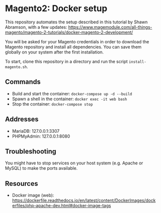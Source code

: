 # Magento2: Docker setup
This repository automates the setup described in this tutorial by Shawn Abramson, with a few updates: https://www.magemodule.com/all-things-magento/magento-2-tutorials/docker-magento-2-development/

You will be asked for your Magento credentials in order to download the Magento repository and install all dependencies. You can save them globally on your system after the first installation.

To start, clone this repository in a directory and run the script `install-magento.sh`.

## Commands
* Build and start the container: `docker-compose up -d --build`
* Spawn a shell in the container: `docker exec -it web bash`
* Stop the container: `docker-compose stop`

## Addresses
* MariaDB: 127.0.0.1:3307
* PHPMyAdmin: 127.0.0.1:8080

## Troubleshooting
You might have to stop services on your host system (e.g. Apache or MySQL) to make the ports available.

## Resources
* Docker image (web): https://dockerfile.readthedocs.io/en/latest/content/DockerImages/dockerfiles/php-apache-dev.html#docker-image-tags
